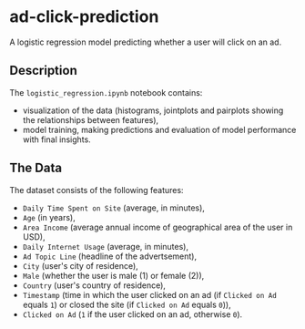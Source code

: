 # ad-click-prediction
A logistic regression model predicting whether a user will click on an ad.

## Description
The `logistic_regression.ipynb` notebook contains:
* visualization of the data (histograms, jointplots and pairplots showing the relationships between features),
* model training, making predictions and evaluation of model performance with final insights.

## The Data
The dataset consists of the following features:
* `Daily Time Spent on Site` (average, in minutes),
* `Age` (in years),
* `Area Income` (average annual income of geographical area of the user in USD),
* `Daily Internet Usage` (average, in minutes),
* `Ad Topic Line` (headline of the advertsement),
* `City` (user's city of residence),
* `Male` (whether the user is male (1) or female (2)),
* `Country` (user's country of residence),
* `Timestamp` (time in which the user clicked on an ad (if `Clicked on Ad` equals `1`) or closed the site (if `Clicked on Ad` equals `0`)),
* `Clicked on Ad` (`1` if the user clicked on an ad, otherwise `0`).
